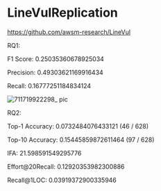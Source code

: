# LineVulReplication

https://github.com/awsm-research/LineVul

RQ1:

F1 Score: 0.25035360678925034

Precision: 0.49303621169916434

Recall: 0.16777251184834124


![711719922298_ pic](https://github.com/s2291592/LineVulReplication/assets/148365660/c96965e3-8c0e-4de4-a3fc-85ebdcff3095)


RQ2:

Top-1 Accuracy: 0.0732484076433121 (46 / 628)

Top-10 Accuracy: 0.15445859872611464 (97 / 628)

IFA: 21.598591549295776

Effort@20Recall: 0.12920353982300886

Recall@1LOC: 0.03919372900335946


